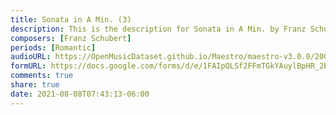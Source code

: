 ```yaml
---
title: Sonata in A Min. (3)
description: This is the description for Sonata in A Min. by Franz Schubert
composers: [Franz Schubert]
periods: [Romantic]
audioURL: https://OpenMusicDataset.github.io/Maestro/maestro-v3.0.0/2006/MIDI-Unprocessed_22_R2_2006_01_ORIG_MID--AUDIO_22_R2_2006_03_Track03_wav.midi
formURL: https://docs.google.com/forms/d/e/1FAIpQLSf2FFmTGkYAuylBpHR_2bds1_fkPwgUM42ESFI1mAlJZ51VLg/viewform
comments: true
share: true
date: 2021-08-08T07:43:13-06:00
---
```

